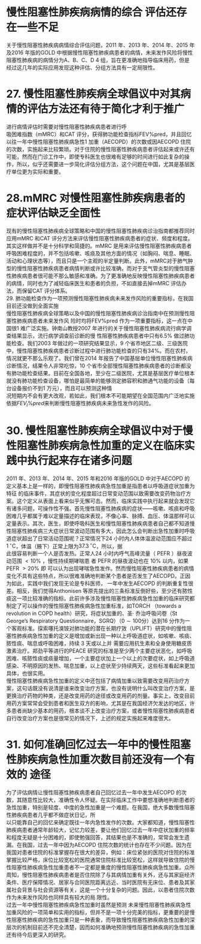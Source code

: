 # 慢性阻塞性肺疾病病情的综合 评估还存在一些不足  
关于慢性阻塞性肺疾病病情综合评估问题，2011 年、2013 年、2014 年、2015 年及2016 年版的GOLD 中根据慢性阻塞性肺疾病患者的病情，未来发作风险将慢性阻塞性肺疾病的病情分为A、B、C、D 4 组，旨在更准确地指导临床用药，但是经过这几年的实际应用发现这种评估、分组方法具有一定局限性。  
# 27. 慢性阻塞性肺疾病全球倡议中对其病情的评估方法还有待于简化才利于推广  
进行病情评估时需要对慢性阻塞性肺疾病患者进行呼  
吸困难指数（mMRC）和CAT 评分，获得肺功能检查指标FEV%pred，并且回忆以往一年中慢性阻塞性肺疾病急性1 加重（AECOPD）的次数或因AECOPD 住院的次数，实施起来比较繁琐。对于住院的慢性阻塞性肺疾病患者评估起来或许还有可能，然而在门诊工作中，即使专科医生也很难有足够的时间进行如此复杂的操作，所以，似乎还需要进一步简化评估分组方法，这个问题在中国，尤其是基层医疗单位更为实际和重要。  
# 28.mMRC 对慢性阻塞性肺疾病患者的症状评估缺乏全面性  
现有的慢性阻塞性肺疾病全球策略和中国的慢性阻塞性肺疾病诊治指南都推荐同时应用mMRC 和CAT 评分方法来评估慢性阻塞性肺疾病患者的症状、频度和程度。其实这样做并不是十分科学和简捷的。mMRC 是用来评估慢性阻塞性肺疾病患者呼吸困难程度的，并不包括咳嗽、咳痰及其他方面的情况（如胸闷、喘息、睡眠、活动和心理状态等），而且只是一个主观的半定量判断。此外，mMRC对于肺气肿型的慢性阻塞性肺疾病患者病情判断或许比较准确，而对于支气管炎型的慢性阻塞性肺疾病患者很可能不那么敏感和准确。为了更准确地反映慢性阻塞性肺疾病患者的病情，同时也为了减轻临床医生和患者的负担，不如直接去掉mMRC 评估办法，而保留CAT 评分体系。  
29. 肺功能检查作为一项预测慢性阻塞性肺疾病未来发作风险的重要指标，在我国目前还没做到全面实施  
慢性阻塞性肺疾病全球策略以及中国的慢性阻塞性肺疾病诊治指南中在预测慢性阻塞性肺疾病患者未来发作风 险时均将FEV%pred 作为一项重要指标，这一点在中国很1 难广泛实施。钟南山教授2007 年进行的关于慢性阻塞性肺疾病流行病学调查结果显示，流行病学调查前诊断的慢 性阻塞性肺疾病患者中只有$6.5\%$ 做过肺功能检查。我们2003 年做过的一项研究结果显示，9 个省市地区二级、三级医院中，慢性阻塞性肺疾病患者诊断过程中进行肺功能检查的只有$34\%$。而在农村，情况就更不那么乐观了。我们曾在2014 年报告了中国基层单位慢性阻塞性肺疾病诊断情况，结果令人非常吃惊，10 个省市全部慢性阻塞性肺疾病患者的诊断都没有肺功能检查结果。目前在全国各地，至少在二级医院，尤其是基层医疗单位根本就没有肺功能检查设备，哪怕是最简单的能够测定肺容积和肺通气功能的设备（每台设备报价不到1 万元），而且可以预测这种情  
况短期内不会有更大改观，若如此，我们根本不可能期望在全国范围内广泛地实施依据$F E V_{l}\%p r e d$来判断慢性阻塞性肺疾病未来急性发作的风险。  
# 30.  慢性阻塞性肺疾病全球倡议中对于慢 性阻塞性肺疾病急性加重的定义在临床实践中执行起来存在诸多问题  
2011 年、2013 年、2014 年、2015 年和2016 年版的GOLD 中对于AECOPD 的定义基本上是一样的，即慢性阻塞性肺疾病急性加重是指患者以呼吸道症状加重为特征 的临床事件，其症状的变化程度超过日常变动范围以致需要改变药物治疗方案。这个定义从表面上看来似乎无懈可击。然而，临床实践中执行起来就会发现它有诸多问题，可操作性不强。首先慢性阻塞性肺疾病的症状——咳嗽、咳痰和呼吸困难几乎都属于难以定量描述的临床表现，不像心率、脉搏、血压、体温那样可以定量表示。其次，医生，即使呼吸科医生和慢性阻塞性肺疾病患者自己都不知道慢性阻塞性肺疾病三大症状日常波动范围有多大，因此怎么会判断出急性加重时呼吸道症状超出了日常活动范围呢？正常情况下24 小时内人体体温波动范围应不超过$1\,^{\circ}\mathrm{C}$，体温（腋下）正常上限为$37.3\,^{\circ}\mathrm{C}$，所以，据  
此很容易判断一个人是否发热。正常人24 小时内呼气高峰流量（ PEFR ）昼夜波动范围 $<10\%$ ，慢性持续期哮喘患 者 PEFR  的昼夜波动也在 $10\%$  以内，如果 PEFR   $>20\%$ 即 可以认为出现哮喘急性发作。然而慢性阻塞性肺疾病患者的病情变化不具有这些特点，所以很难准确地判断某个患者是否发生了AECOPD。正因为如此，实践中我们发现无论是专科医师， 一年中发生AECOPD 的判断重复性很差。相反，我们觉得Anthonisen 等原先提出的三条标准反倒好些，至少还有脓性痰这一项比较准确的指标。此前许多涉及慢性阻塞性肺疾病急性加重的临床研究都制定了可以操作的慢性阻塞性肺疾病急性加重标准，如TORCH （towards a revolution in COPD health）研究，将症状加重的、圣· 乔治呼吸问卷（St George’s Respiratory Questionnaire，SGRQ）（$0\sim100$分）达到16 分作为一个客观标准。探索噻托溴铵对肺功能的潜在长期疗效（UPLIFT）研究中的慢性阻塞性肺疾病急性加重的定义是增加或新出现一种以上呼吸道症状，如咳嗽、咳痰、脓性痰、喘息或呼吸困难，持续 3  天或以上并 需要应用抗生素和全身使用糖皮质激素治疗。郑劲平等进行的PEACE 研究的标准是至少两个主要症状恶化，如呼吸困难、咳脓性痰或痰量增加，一个主要症状加上一个以上的次要症状，如上呼吸道感染、不明原因的发热、喘息加重，以上症状至少持续两天，这些标准看起来更加具体，也很实用。  
慢性阻塞性肺疾病急性加重的定义中还包括了病情加重以致需要改变用药治疗方案，这句话既没有说清是谁来改变治疗方案，也没有说明什么叫改变治疗方案，是更换治疗药物的种类，还是改变用药的途径或改变用药的剂量。事实上，改变目前用药方案常常会受到患者和医生双方的影响，尤其是在我国经济欠发达的地区，许多患者尚缺少基本的用药，根本谈不上改变治疗方案，或者慢性阻塞性肺疾病患者自行改变治疗方案也是很常见的情况下，上述的规定实施起来难度很大。  
# 31. 如何准确回忆过去一年中的慢性阻塞性肺疾病急性加重次数目前还没有一个有效的 途径  
为了评估病情让慢性阻塞性肺疾病患者自己回忆过去一年中发生AECOPD 的次数，其随意性比较大，准确性令人怀疑。在实际临床工作中要想准确地判断患者的急性加重，特别是轻度、中度的急性加重是一个难题。在我国，绝大多数慢性阻塞性肺疾病患者几乎都不做症状日记，所  
以只能靠自己的回忆来确定既往一年内急性发作的次数。大家都知道，慢性阻塞性肺疾病患者通常年龄较大，记忆力较差，要让他们回忆过去一年中症状加重的频率和程度无疑是十分困难的，即使勉强回答，其结果也是不准确的，常常会发生遗漏。在我国，过去一年中因为AECOPD 住院次数的统计也存在不少问题。因为在我国对患者住院的标准掌握存在很大的差异，例如：床位紧张的医院对住院的标准掌握比较严格，床位比较宽松的医院通常住院标准比较宽松，这样就导致住院的慢性阻塞性肺疾病急性加重患者不一定都是重度的慢性阻塞性肺疾病急性加重。众所周知，慢性阻塞性肺疾病患者是否住院除了与其病情加重有关外，还与其家庭经济条件、医疗保障情况、居家与合同医院距离远近、当时医院有无床位、患者及其家属社会背景与社会资源等有关，这是一个十分复杂的问题。因此，以患者住院次数作为未来发作风险也同样具有较大的局 限性。  
过去一年中慢性阻塞性肺疾病急性加重时虽然是预测 未来慢性阻塞性肺疾病急性加重风险的一项简单和实用的指标，但并不是一项十分完美的指标，更重要的是慢性阻塞性肺疾病的急性加重只是一种表象，而导致慢性阻塞性肺疾病急性加重的深层次的机制目前还不完全清楚，因而如何准确地预测慢性阻塞性肺疾病的急性加重还有待今后更深入的研究。  
